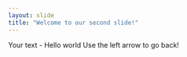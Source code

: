 ```yaml
---
layout: slide
title: "Welcome to our second slide!"
---
```

Your text - Hello world 
Use the left arrow to go back!
